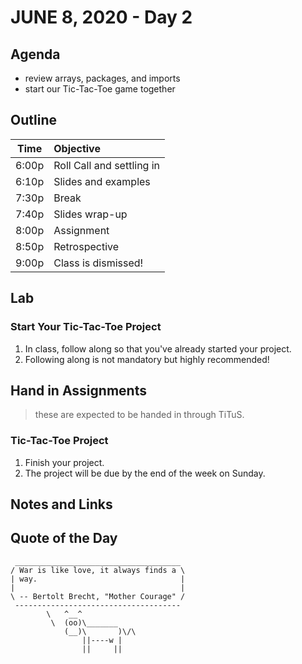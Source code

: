 
# JUNE 8, 2020 - Day 2

## Agenda

- review arrays, packages, and imports
- start our Tic-Tac-Toe game together

## Outline

| Time   | Objective                        |
| -------|:---------------------------------|
| 6:00p  | Roll Call and settling in        |
| 6:10p  | Slides and examples              |
| 7:30p  | Break                            |
| 7:40p  | Slides wrap-up                   |
| 8:00p  | Assignment                       |
| 8:50p  | Retrospective                    |
| 9:00p  | Class is dismissed!              |

## Lab

### Start Your Tic-Tac-Toe Project

1. In class, follow along so that you've already started your project.
2. Following along is not mandatory but highly recommended!

## Hand in Assignments
>these are expected to be handed in through TiTuS.

### Tic-Tac-Toe Project

1. Finish your project.
2. The project will be due by the end of the week on Sunday.

## Notes and Links


## Quote of the Day

```
 _____________________________________
/ War is like love, it always finds a \
| way.                                |
|                                     |
\ -- Bertolt Brecht, "Mother Courage" /
 -------------------------------------
        \   ^__^
         \  (oo)\_______
            (__)\       )\/\
                ||----w |
                ||     ||

```
